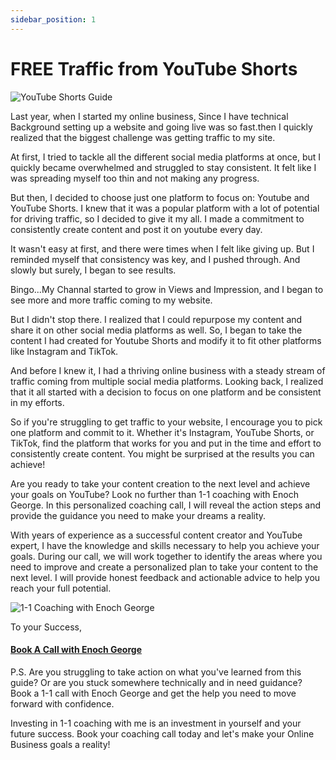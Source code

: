```yaml
---
sidebar_position: 1
---
```

# FREE Traffic from YouTube Shorts

![YouTube Shorts Guide](https://trafficbingoassets.s3.us-east-2.amazonaws.com/youtubeshortsbook.png)

Last year, when I started my online business, Since I have technical Background setting up a website and going live was so fast.then I quickly realized that the biggest challenge was getting traffic to my site.

At first, I tried to tackle all the different social media platforms at once, but I quickly became overwhelmed and struggled to stay consistent. It felt like I was spreading myself too thin and not making any progress.

But then, I decided to choose just one platform to focus on: Youtube and YouTube Shorts. I knew that it was a popular platform with a lot of potential for driving traffic, so I decided to give it my all. I made a commitment to consistently create content and post it on youtube every day.

It wasn't easy at first, and there were times when I felt like giving up. But I reminded myself that consistency was key, and I pushed through. And slowly but surely, I began to see results. 

Bingo...My Channal started to grow in Views and Impression, and I began to see more and more traffic coming to my website.

But I didn't stop there. I realized that I could repurpose my content and share it on other social media platforms as well. So, I began to take the content I had created for Youtube Shorts and modify it to fit other platforms like Instagram and TikTok.

And before I knew it, I had a thriving online business with a steady stream of traffic coming from multiple social media platforms. Looking back, I realized that it all started with a decision to focus on one platform and be consistent in my efforts.

So if you're struggling to get traffic to your website, I encourage you to pick one platform and commit to it. Whether it's Instagram, YouTube Shorts, or TikTok, find the platform that works for you and put in the time and effort to consistently create content. You might be surprised at the results you can achieve!

Are you ready to take your content creation to the next level and achieve your goals on YouTube? Look no further than 1-1 coaching with Enoch George. In this personalized coaching call, I will reveal the action steps and provide the guidance you need to make your dreams a reality.

With years of experience as a successful content creator and YouTube expert, I have the knowledge and skills necessary to help you achieve your goals. During our call, we will work together to identify the areas where you need to improve and create a personalized plan to take your content to the next level. I will provide honest feedback and actionable advice to help you reach your full potential.


![1-1 Coaching with Enoch George](https://trafficbingoassets.s3.us-east-2.amazonaws.com/enochgeorge120x120.jpeg)

To your Success, 

#### [Book A Call with Enoch George](https://buildbusiness.online/courses/youtube-secrets/)  

P.S. Are you struggling to take action on what you've learned from this guide? Or are you stuck somewhere technically and in need guidance? Book a 1-1 call with Enoch George and get the help you need to move forward with confidence.

Investing in 1-1 coaching with me is an investment in yourself and your future success. Book your coaching call today and let's make your Online Business goals a reality!


